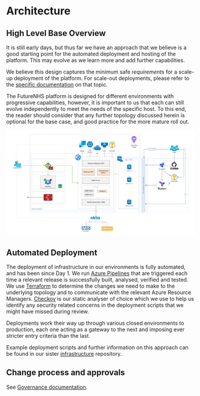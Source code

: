 # Architecture

## High Level Base Overview

It is still early days, but thus far we have an approach that we believe is a good starting point for the automated deployment and hosting of the platform.  This may evolve as we learn more and add further capabilities.

We believe this design captures the minimum safe *requirements* for a scale-up deployment of the platform.  For scale-out deployments, please refer to the [specific documentation](./scale-out) on that topic.    

The FutureNHS platform is designed for different environments with progressive capabilities, however, it is important to us that each can still evolve independently to meet the needs of the specific host.  To this end, the reader should consider that any further topology discussed herein is optional for the base case, and good practice for the more mature roll out.

![](./high-level-overview.jpg)

## Automated Deployment

The deployment of infrastructure in our environments is fully automated, and has been since Day 1.  We run [Azure Pipelines](https://azure.microsoft.com/en-gb/services/devops/pipelines/) that are triggered each time a relevant release is successfully built, analysed, verified and tested.  We use [Terraform](https://www.terraform.io/) to determine the changes we need to make to the underlying topology and to communicate with the relevant Azure Resource Managers. [Checkov](https://www.checkov.io) is our static analyser of choice which we use to help us identify any security related concerns in the deployment scripts that we might have missed during review.

Deployments work their way up through various closed environments to production, each one acting as a gateway to the next and imposing ever stricter entry criteria than the last.

Example deployment scripts and further information on this approach can be found in our sister [infrastructure](https://github.com/nhsengland/futurenhs-infra) repository. 

## Change process and approvals

See [Governance documentation](../governance/README.md).